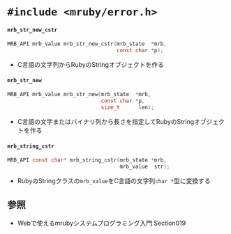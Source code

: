 # `#include <mruby/error.h>`
#### `mrb_str_new_cstr`

```c
MRB_API mrb_value mrb_str_new_cstr(mrb_state  *mrb,
                                   const char *p);
```

- C言語の文字列からRubyのStringオブジェクトを作る

#### `mrb_str_new`

```c
MRB_API mrb_value mrb_str_new(mrb_state  *mrb,
                              const char *p,
                              size_t      len);
```

- C言語の文字またはバイナリ列から長さを指定してRubyのStringオブジェクトを作る

#### `mrb_string_cstr`

```c
MRB_API const char* mrb_string_cstr(mrb_state *mrb,
                                    mrb_value  str);
```

- RubyのStringクラスの`mrb_value`をC言語の文字列`char *`型に変換する

## 参照
- Webで使えるmrubyシステムプログラミング入門 Section019
